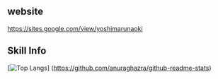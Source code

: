## website 

https://sites.google.com/view/yoshimarunaoki

## Skill Info
[![Top Langs](https://github-readme-stats.vercel.app/api/top-langs/?username=maru008&layout=compact)]
(https://github.com/anuraghazra/github-readme-stats)
